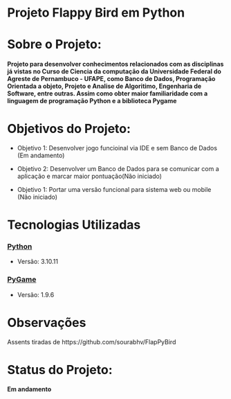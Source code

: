 
<h1>Projeto Flappy Bird em Python</h1>

<h1>Sobre o Projeto:</h1> 
<h4>Projeto para desenvolver conhecimentos relacionados com as disciplinas já vistas no Curso de Ciencia da computação da Universidade Federal do Agreste de Pernambuco - UFAPE, como Banco de Dados, Programação Orientada a objeto, Projeto e Analise de Algoritimo, Engenharia de Software, entre outras. Assim como obter maior familiaridade com a linguagem de programação Python e a biblioteca Pygame</h4>

<h1>Objetivos do Projeto:</h1> 
<ul>
   <li>Objetivo 1: Desenvolver jogo funcioinal via IDE e sem Banco de Dados (Em andamento)</li>
</ul>

<ul>
   <li>Objetivo 2: Desenvolver um Banco de Dados para se comunicar com a aplicação e marcar maior pontuação(Não iniciado)</li>
</ul>

<ul>
   <li>Objetivo 1: Portar uma versão funcional para sistema web ou mobile (Não iniciado)</li>
</ul>

<h1> Tecnologias Utilizadas </h1>
<h3><a href = "https://www.python.org/downloads/release/python-31011/">Python</a></h3>
<ul>
   <li>Versão: 3.10.11</li>
</ul>
<h3><a href = "https://www.pygame.org/ftp/pygame-1.9.6.tar.gz">PyGame</a></h3>
<ul>
   <li>Versão: 1.9.6</li>
</ul>

<h1>Observações</h1>
Assents tiradas de https://github.com/sourabhv/FlapPyBird

<h1>Status do Projeto:</h1>
<h4>Em andamento</h4>
